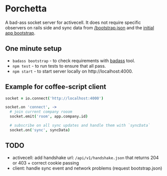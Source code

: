 # Porchetta

  A bad-ass socket server for activecell.
  It does not require specific observers on rails side and sync data from [/bootstrap.json](https://github.com/activecell/activecell/blob/master/app/views/home/bootstrap.json.erb) and the [initial app bootstrap](https://github.com/activecell/activecell/blob/master/app/views/home/index.html.erb).

## One minute setup

  * `badass bootstrap` - to check requirements with [badass](https://github.com/activecell/badass) tool.
  * `npm test` - to run tests to ensure that all pass.
  * `npm start` - to start server locally on http://localhost:4000.

## Example for coffee-script client

```coffee
socket = io.connect('http://localhost:4000')

socket.on 'connect', ->
  # join current company rooom
  socket.emit('room', app.company.id)

  # subscribe on all sync updates and handle them with `syncData`
  socket.on('sync', syncData)
```

## TODO

  * activecell: add handshake url: `/api/v1/handshake.json` that returns 204 or 403 + correct cookie passing
  * client: handle sync event and network problems (request bootstrap.json)
